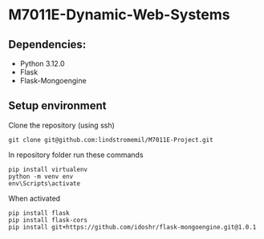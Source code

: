 # M7011E-Dynamic-Web-Systems


## Dependencies:
- Python 3.12.0 
- Flask
- Flask-Mongoengine

## Setup environment

Clone the repository (using ssh)

	git clone git@github.com:lindstromemil/M7011E-Project.git

In repository folder run these commands

    pip install virtualenv
    python -m venv env
    env\Scripts\activate

When activated

    pip install flask
    pip install flask-cors
    pip install git+https://github.com/idoshr/flask-mongoengine.git@1.0.1
    


